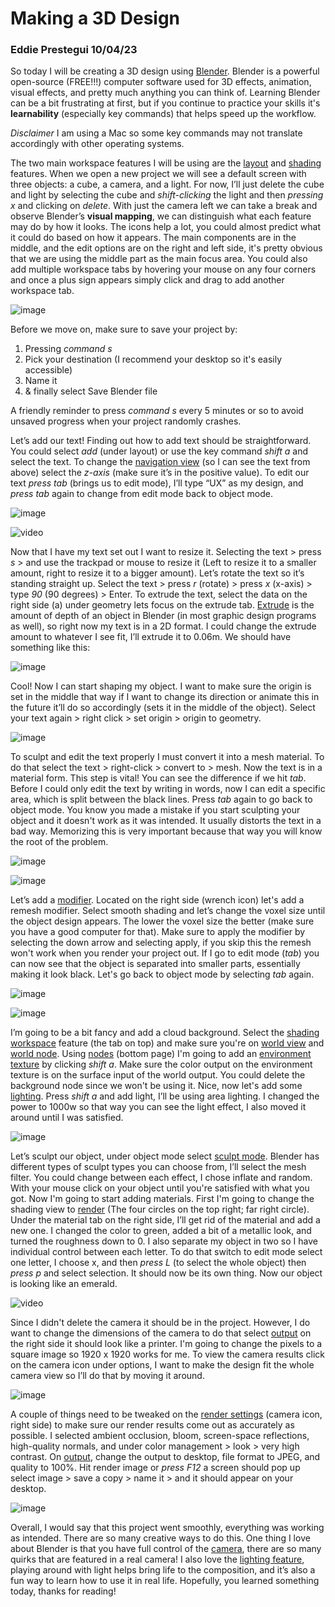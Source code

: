 # Making a 3D Design 
### Eddie Prestegui 10/04/23
So today I will be creating a 3D design using [Blender](https://www.blender.org). Blender is a powerful open-source (FREE!!!) computer software used for 3D effects, animation, visual effects, and pretty much anything you can think of. Learning Blender can be a bit frustrating at first, but if you continue to practice your skills it's **learnability** (especially key commands) that helps speed up the workflow.

*Disclaimer* I am using a Mac so some key commands may not translate accordingly with other operating systems. 

The two main workspace features I will be using are the [layout](https://docs.blender.org/manual/en/latest/interface/window_system/workspaces.html) and [shading](https://docs.blender.org/manual/en/latest/interface/window_system/workspaces.html) features. When we open a new project we will see a default screen with three objects: a cube, a camera, and a light. For now, I’ll just delete the cube and light by selecting the cube and *shift-clicking* the light and then *pressing x* and clicking on *delete*. With just the camera left we can take a break and observe Blender’s **visual mapping**, we can distinguish what each feature may do by how it looks. The icons help a lot, you could almost predict what it could do based on how it appears. The main components are in the middle, and the edit options are on the right and left side, it's pretty obvious that we are using the middle part as the main focus area. You could also add multiple workspace tabs by hovering your mouse on any four corners and once a plus sign appears simply click and drag to add another workspace tab.  

![image](/assets/UXP1.jpg) 

Before we move on, make sure to save your project by:
1. Pressing *command s*
2. Pick your destination (I recommend your desktop so it's easily accessible)
3. Name it
4. & finally select Save Blender file 

A friendly reminder to press *command s* every 5 minutes or so to avoid unsaved progress when your project randomly crashes.

Let’s add our text! Finding out how to add text should be straightforward. You could select *add* (under layout) or use the key command *shift a* and select the text. To change the [navigation view](https://docs.blender.org/manual/en/latest/editors/3dview/navigate/introduction.html) (so I can see the text from above) select the *z-axis* (make sure it’s in the positive value). To edit our text *press tab* (brings us to edit mode), I’ll type “UX” as my design, and *press tab* again to change from edit mode back to object mode.  

![image](/assets/UXP2.jpg) 

![video](https://github.com/UsabilityEngineering/ux-portfolio-Eddieprestegui/assets/142946125/a5034319-f6df-413c-b511-e828f8ed22ed)

Now that I have my text set out I want to resize it. Selecting the text > press *s* > and use the trackpad or mouse to resize it (Left to resize it to a smaller amount, right to resize it to a bigger amount). Let’s rotate the text so it’s standing straight up. Select the text > press *r* (rotate) > press *x* (x-axis) > type *90* (90 degrees) > Enter. To extrude the text, select the data on the right side (a) under geometry lets focus on the extrude tab. [Extrude](https://docs.blender.org/manual/en/2.79/modeling/meshes/editing/duplicating/extrude.html) is the amount of depth of an object in Blender (in most graphic design programs as well), so right now my text is in a 2D format. I could change the extrude amount to whatever I see fit, I’ll extrude it to 0.06m. We should have something like this: 

![image](/assets/UXP3.jpg)

Cool! Now I can start shaping my object. I want to make sure the origin is set in the middle that way if I want to change its direction or animate this in the future it’ll do so accordingly (sets it in the middle of the object). Select your text again > right click > set origin > origin to geometry. 

![image](/assets/UXP4.jpg)

To sculpt and edit the text properly I must convert it into a mesh material. To do that select the text > right-click > convert to > mesh. Now the text is in a material form. This step is vital! You can see the difference if we hit *tab*. Before I could only edit the text by writing in words, now I can edit a specific area, which is split between the black lines. Press *tab* again to go back to object mode. You know you made a mistake if you start sculpting your object and it doesn't work as it was intended. It usually distorts the text in a bad way. Memorizing this is very important because that way you will know the root of the problem.    

![image](/assets/UXP5.jpg)

![image](/assets/UXP6.jpg)

Let’s add a [modifier](https://docs.blender.org/manual/en/latest/modeling/modifiers/introduction.html#index-0). Located on the right side (wrench icon) let's add a remesh modifier. Select smooth shading and let’s change the voxel size until the object design appears. The lower the voxel size the better (make sure you have a good computer for that). Make sure to apply the modifier by selecting the down arrow and selecting apply, if you skip this the remesh won't work when you render your project out. If I go to edit mode (*tab*) you can now see that the object is separated into smaller parts, essentially making it look black. Let's go back to object mode by selecting *tab* again. 

![image](/assets/UXP7.jpg)

![image](/assets/UXP8.jpg)

I’m going to be a bit fancy and add a cloud background. Select the [shading workspace](https://docs.blender.org/manual/en/latest/interface/window_system/workspaces.html) feature (the tab on top) and make sure you're on [world view](https://docs.blender.org/manual/en/latest/editors/3dview/display/shading.html) and [world node](https://docs.blender.org/manual/en/latest/render/shader_nodes/output/world.html#world-node). Using [nodes](https://docs.blender.org/manual/en/latest/modeling/geometry_nodes/introduction.html) (bottom page) I'm going to add an [environment texture](https://docs.blender.org/manual/en/latest/render/shader_nodes/textures/environment.html#environment-texture-node) by clicking *shift a*. Make sure the color output on the environment texture is on the surface input of the world output. You could delete the background node since we won't be using it. Nice, now let's add some [lighting](https://docs.blender.org/manual/en/latest/render/lights/light_object.html). Press *shift a* and add light, I’ll be using area lighting. I changed the power to 1000w so that way you can see the light effect, I also moved it around until I was satisfied.  

![image](/assets/UXP9.jpg)

Let’s sculpt our object, under object mode select [sculpt mode](https://docs.blender.org/manual/en/latest/sculpt_paint/sculpting/introduction/general.html). Blender has different types of sculpt types you can choose from, I’ll select the mesh filter. You could change between each effect, I chose inflate and random. With your mouse click on your object until you're satisfied with what you got. Now I'm going to start adding materials. First I'm going to change the shading view to [render](https://docs.blender.org/manual/en/latest/editors/3dview/display/shading.html) (The four circles on the top right; far right circle). Under the material tab on the right side, I’ll get rid of the material and add a new one. I changed the color to green, added a bit of a metallic look, and turned the roughness down to 0. I also separate my object in two so I have individual control between each letter. To do that switch to edit mode select one letter, I choose x, and then *press L* (to select the whole object) then *press p* and select selection. It should now be its own thing. Now our object is looking like an emerald. 

![video](https://github.com/UsabilityEngineering/ux-portfolio-Eddieprestegui/assets/142946125/9bb5d609-35ec-4fd7-8d22-f7f7c993a60d)

Since I didn't delete the camera it should be in the project. However, I do want to change the dimensions of the camera to do that select [output](https://docs.blender.org/manual/en/latest/render/output/properties/format.html) on the right side it should look like a printer. I'm going to change the pixels to a square image so 1920 x 1920 works for me. To view the camera results click on the camera icon under options, I want to make the design fit the whole camera view so I’ll do that by moving it around. 

![image](/assets/UXP10.jpg)

A couple of things need to be tweaked on the [render settings](https://docs.blender.org/manual/en/latest/render/eevee/render_settings/index.html) (camera icon, right side) to make sure our render results come out as accurately as possible. I selected ambient occlusion, bloom, screen-space reflections, high-quality normals, and under color management > look > very high contrast. On [output](https://docs.blender.org/manual/en/latest/render/output/properties/output.html), change the output to desktop, file format to JPEG, and quality to 100%. Hit render image or *press F12* a screen should pop up select image > save a copy > name it > and it should appear on your desktop. 

![image](/assets/UX.jpg)

Overall, I would say that this project went smoothly, everything was working as intended. There are so many creative ways to do this. One thing I love about Blender is that you have full control of the [camera](https://docs.blender.org/manual/en/latest/render/cameras.html#cameras), there are so many quirks that are featured in a real camera! I also love the [lighting feature](https://docs.blender.org/manual/en/latest/render/lights/light_object.html), playing around with light helps bring life to the composition, and it’s also a fun way to learn how to use it in real life. Hopefully, you learned something today, thanks for reading!  

